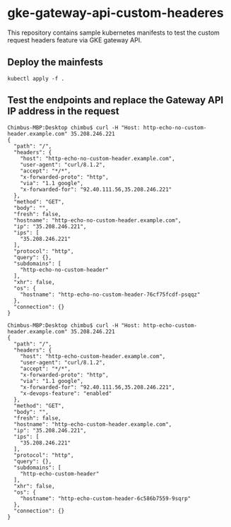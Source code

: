 # gke-gateway-api-custom-headeres

This repository contains sample kubernetes manifests to test the custom request headers feature via GKE gateway API.

## Deploy the mainfests

```
kubectl apply -f .
```

## Test the endpoints and replace the Gateway API IP address in the request

```shell
Chimbus-MBP:Desktop chimbu$ curl -H "Host: http-echo-no-custom-header.example.com" 35.208.246.221
{
  "path": "/",
  "headers": {
    "host": "http-echo-no-custom-header.example.com",
    "user-agent": "curl/8.1.2",
    "accept": "*/*",
    "x-forwarded-proto": "http",
    "via": "1.1 google",
    "x-forwarded-for": "92.40.111.56,35.208.246.221"
  },
  "method": "GET",
  "body": "",
  "fresh": false,
  "hostname": "http-echo-no-custom-header.example.com",
  "ip": "35.208.246.221",
  "ips": [
    "35.208.246.221"
  ],
  "protocol": "http",
  "query": {},
  "subdomains": [
    "http-echo-no-custom-header"
  ],
  "xhr": false,
  "os": {
    "hostname": "http-echo-no-custom-header-76cf75fcdf-psqqz"
  },
  "connection": {}
}
```

```shell
Chimbus-MBP:Desktop chimbu$ curl -H "Host: http-echo-custom-header.example.com" 35.208.246.221
{
  "path": "/",
  "headers": {
    "host": "http-echo-custom-header.example.com",
    "user-agent": "curl/8.1.2",
    "accept": "*/*",
    "x-forwarded-proto": "http",
    "via": "1.1 google",
    "x-forwarded-for": "92.40.111.56,35.208.246.221",
    "x-devops-feature": "enabled"
  },
  "method": "GET",
  "body": "",
  "fresh": false,
  "hostname": "http-echo-custom-header.example.com",
  "ip": "35.208.246.221",
  "ips": [
    "35.208.246.221"
  ],
  "protocol": "http",
  "query": {},
  "subdomains": [
    "http-echo-custom-header"
  ],
  "xhr": false,
  "os": {
    "hostname": "http-echo-custom-header-6c586b7559-9sqrp"
  },
  "connection": {}
}
```